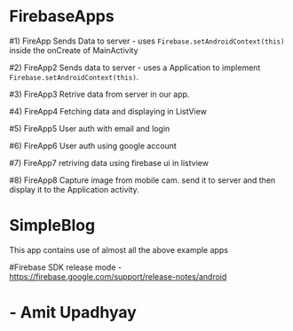# FirebaseApps

#1) FireApp
Sends Data to server - uses `Firebase.setAndroidContext(this)` inside the onCreate of MainActivity


#2) FireApp2
Sends data to server - uses a Application to implement `Firebase.setAndroidContext(this)`.


#3) FireApp3
Retrive data from server in our app.


#4) FireApp4
Fetching data and displaying in ListView


#5) FireApp5
User auth with email and login


#6) FireApp6
User auth using google account


#7) FireApp7
retriving data using firebase ui in listview

#8) FireApp8
Capture image from mobile cam. send it to server and then display it to the Application activity.

# SimpleBlog
This app contains use of almost all the above example apps

#Firebase SDK release mode - https://firebase.google.com/support/release-notes/android

# - Amit Upadhyay
